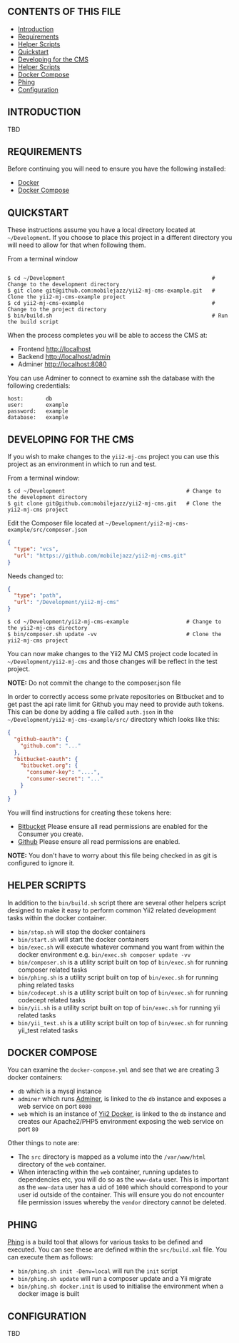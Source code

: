 CONTENTS OF THIS FILE
---------------------
   
 * [Introduction](#introduction)
 * [Requirements](#requirements)
 * [Helper Scripts](#helper-scripts)
 * [Quickstart](#quickstart)
 * [Developing for the CMS](#developing-for-the-cms)
 * [Helper Scripts](#helper-scripts)
 * [Docker Compose](#docker-compose)
 * [Phing](#phing)
 * [Configuration](#configuration)
 
INTRODUCTION
------------

TBD

REQUIREMENTS
------------

Before continuing you will need to ensure you have the following installed:

 * [Docker](https://www.docker.com)
 * [Docker Compose](https://docs.docker.com/compose)
 
QUICKSTART
----------

These instructions assume you have a local directory located at `~/Development`. If you choose to place this project in a different directory you will need to allow for that when following them.

From a terminal window

```

$ cd ~/Development                                              # Change to the development directory  
$ git clone git@github.com:mobilejazz/yii2-mj-cms-example.git   # Clone the yii2-mj-cms-example project
$ cd yii2-mj-cms-example                                        # Change to the project directory
$ bin/build.sh                                                  # Run the build script
```

When the process completes you will be able to access the CMS at:

* Frontend  [http://localhost](http://localhost)
* Backend   [http://localhost/admin](http://localhost/admin)
* Adminer   [http://localhost:8080](http://localhost:8080)

You can use Adminer to connect to examine ssh the database with the following credentials:

```
host:       db
user:       example
password:   example
database:   example
```

DEVELOPING FOR THE CMS
----------------------

If you wish to make changes to the `yii2-mj-cms` project you can use this project as an environment in which to run and test.

From a terminal window:

```  
$ cd ~/Development                                      # Change to the development directory
$ git clone git@github.com:mobilejazz/yii2-mj-cms.git   # Clone the yii2-mj-cms project
```

Edit the Composer file located at `~/Development/yii2-mj-cms-example/src/composer.json`

```json
{
  "type": "vcs",
  "url": "https://github.com/mobilejazz/yii2-mj-cms.git"
}
```

Needs changed to:

```json
{
  "type": "path",
  "url": "/Development/yii2-mj-cms"
}
```

```
$ cd ~/Development/yii2-mj-cms-example                  # Change to the yii2-mj-cms directory  
$ bin/composer.sh update -vv                            # Clone the yii2-mj-cms project
```

You can now make changes to the Yii2 MJ CMS project code located in `~/Development/yii2-mj-cms` and those changes will be reflect in the test project.

**NOTE:** Do not commit the change to the composer.json file

In order to correctly access some private repositories on Bitbucket and to get past the api rate limit for Github you may need to provide auth tokens. This can be done by adding a file called `auth.json` in the `~/Development/yii2-mj-cms-example/src/` directory which looks like this:

```json
{
  "github-oauth": {
    "github.com": "..."
  },
  "bitbucket-oauth": {
    "bitbucket.org": {
      "consumer-key": "....",
      "consumer-secret": "..."
    }
  }
}

```

You will find instructions for creating these tokens here:

* [Bitbucket](https://confluence.atlassian.com/bitbucket/oauth-on-bitbucket-cloud-238027431.html#OAuthonBitbucketCloud-Createaconsumer) Please ensure all read permissions are enabled for the Consumer you create.
* [Github](https://help.github.com/articles/creating-a-personal-access-token-for-the-command-line/) Please ensure all read permissions are enabled.

**NOTE:** You don't have to worry about this file being checked in as git is configured to ignore it.

HELPER SCRIPTS
--------------

In addition to the `bin/build.sh` script there are several other helpers script designed to make it easy to perform common Yii2 related development tasks within the docker container.

 * `bin/stop.sh` will stop the docker containers
 * `bin/start.sh` will start the docker containers
 * `bin/exec.sh` will execute whatever command you want from within the docker environment e.g. `bin/exec.sh composer update -vv`
 * `bin/composer.sh` is a utility script built on top of `bin/exec.sh` for running composer related tasks
 * `bin/phing.sh` is a utility script built on top of `bin/exec.sh` for running phing related tasks
 * `bin/codecept.sh` is a utility script built on top of `bin/exec.sh` for running codecept related tasks
 * `bin/yii.sh` is a utility script built on top of `bin/exec.sh` for running yii related tasks
 * `bin/yii_test.sh` is a utility script built on top of `bin/exec.sh` for running yii_test related tasks
 
DOCKER COMPOSE
--------------

You can examine the `docker-compose.yml` and see that we are creating 3 docker containers:

 * `db` which is a mysql instance
 * `adminer` which runs [Adminer](https://www.adminer.org), is linked to the `db` instance and exposes a web service on port `8080`
 * `web` which is an instance of [Yii2 Docker](https://hub.docker.com/r/mobilejazz/yii2-docker), is linked to the `db` instance and creates our Apache2/PHP5 environment exposing the web service on port `80`

Other things to note are:

 * The `src` directory is mapped as a volume into the `/var/www/html` directory of the `web` container.
 * When interacting within the `web` container, running updates to dependencies etc, you will do so as the `www-data` user. This is important as the `www-data` user has a uid of `1000` which should correspond to your user id outside of the container. This will ensure you do not encounter file permission issues whereby the `vendor` directory cannot be deleted.

PHING
-----

[Phing](https://www.phing.info) is a build tool that allows for various tasks to be defined and executed. You can see these are defined within the `src/build.xml` file. You can execute them as follows:

 * `bin/phing.sh init -Denv=local` will run the `init` script
 * `bin/phing.sh update` will run a composer update and a Yii migrate
 * `bin/phing.sh docker.init` is used to initialise the environment when a docker image is built

CONFIGURATION
-------------

TBD
  